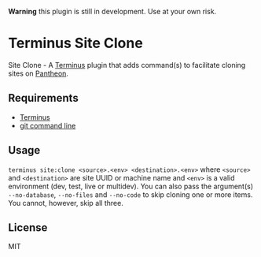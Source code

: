 **Warning** this plugin is still in development. Use at your own risk.

# Terminus Site Clone
Site Clone - A [Terminus](http://github.com/pantheon-systems/terminus) plugin that adds command(s) to facilitate cloning sites on [Pantheon](https://pantheon.io/).

## Requirements
* [Terminus](https://github.com/pantheon-systems/terminus)
* [git command line](https://git-scm.com/book/en/v2/Getting-Started-Installing-Git)

## Usage
`terminus site:clone <source>.<env> <destination>.<env>` where `<source>` and `<destination>` are site UUID or machine name and `<env>` is a valid environment (dev, test, live or multidev). You can also pass the argument(s) `--no-database`, `--no-files` and `--no-code` to skip cloning one or more items. You cannot, however, skip all three.

## License
MIT